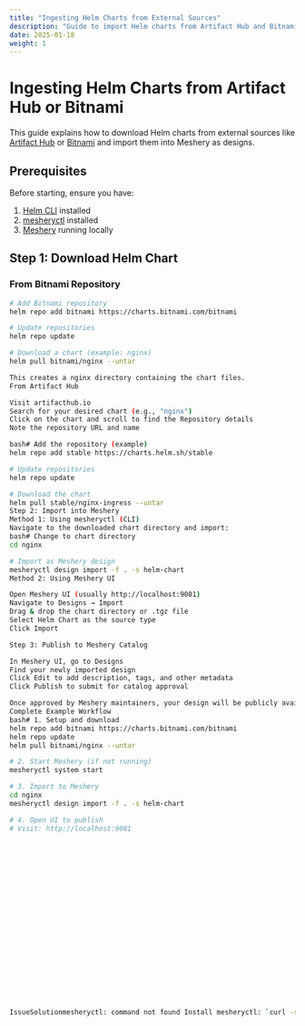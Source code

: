 ```yaml
---
title: "Ingesting Helm Charts from External Sources"
description: "Guide to import Helm charts from Artifact Hub and Bitnami into Meshery"
date: 2025-01-18
weight: 1
---
```


# Ingesting Helm Charts from Artifact Hub or Bitnami

This guide explains how to download Helm charts from external sources like [Artifact Hub](https://artifacthub.io) or [Bitnami](https://bitnami.com) and import them into Meshery as designs.

## Prerequisites

Before starting, ensure you have:

1. [Helm CLI](https://helm.sh/docs/intro/install/) installed
2. [mesheryctl](https://docs.meshery.io/installation) installed  
3. [Meshery](https://docs.meshery.io/installation/local) running locally

## Step 1: Download Helm Chart

### From Bitnami Repository

```bash
# Add Bitnami repository
helm repo add bitnami https://charts.bitnami.com/bitnami

# Update repositories
helm repo update

# Download a chart (example: nginx)
helm pull bitnami/nginx --untar

This creates a nginx directory containing the chart files.
From Artifact Hub

Visit artifacthub.io
Search for your desired chart (e.g., "nginx")
Click on the chart and scroll to find the Repository details
Note the repository URL and name

bash# Add the repository (example)
helm repo add stable https://charts.helm.sh/stable

# Update repositories
helm repo update

# Download the chart
helm pull stable/nginx-ingress --untar
Step 2: Import into Meshery
Method 1: Using mesheryctl (CLI)
Navigate to the downloaded chart directory and import:
bash# Change to chart directory
cd nginx

# Import as Meshery design
mesheryctl design import -f . -s helm-chart
Method 2: Using Meshery UI

Open Meshery UI (usually http://localhost:9081)
Navigate to Designs → Import
Drag & drop the chart directory or .tgz file
Select Helm Chart as the source type
Click Import

Step 3: Publish to Meshery Catalog

In Meshery UI, go to Designs
Find your newly imported design
Click Edit to add description, tags, and other metadata
Click Publish to submit for catalog approval

Once approved by Meshery maintainers, your design will be publicly available at meshery.io/catalog.
Complete Example Workflow
bash# 1. Setup and download
helm repo add bitnami https://charts.bitnami.com/bitnami
helm repo update
helm pull bitnami/nginx --untar

# 2. Start Meshery (if not running)
mesheryctl system start

# 3. Import to Meshery
cd nginx
mesheryctl design import -f . -s helm-chart

# 4. Open UI to publish
# Visit: http://localhost:9081






















IssueSolutionmesheryctl: command not found Install mesheryctl: `curl -sL https://git.io/mesheryImport failed: Meshery not runningStart Meshery: mesheryctl system startChart validation errorsRun helm lint ./chart-dir to validate
